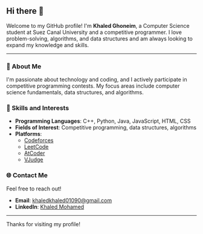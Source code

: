 ## Hi there 👋

Welcome to my GitHub profile! I'm **Khaled Ghoneim**, a Computer Science student at Suez Canal University and a competitive programmer. I love problem-solving, algorithms, and data structures and am always looking to expand my knowledge and skills.

---

### 💼 About Me

I'm passionate about technology and coding, and I actively participate in competitive programming contests. My focus areas include computer science fundamentals, data structures, and algorithms.

### 🔧 Skills and Interests

- **Programming Languages**: C++, Python, Java, JavaScript, HTML, CSS
- **Fields of Interest**: Competitive programming, data structures, algorithms
- **Platforms**:
  - [Codeforces](https://codeforces.com/profile/khaled40)
  - [LeetCode](https://leetcode.com/u/khaled40/)
  - [AtCoder](https://atcoder.jp/users/Khaled40)
  - [VJudge](https://vjudge.net/user/Khaledghoneim)

### 🌐 Contact Me

Feel free to reach out!

- **Email**: [khaledkhaled01090@gmail.com](mailto:khaledkhaled01090@gmail.com)
- **LinkedIn**: [Khaled Mohamed](https://www.linkedin.com/in/khaled-mohamed-453439299/)

---

Thanks for visiting my profile!
